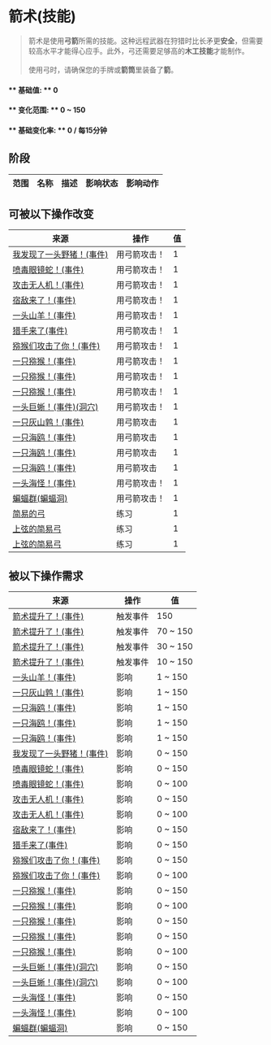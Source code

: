 # 箭术(技能)  
> 箭术是使用<b>弓箭</b>所需的技能。这种远程武器在狩猎时比长矛更<b>安全</b>，但需要较高水平才能得心应手。此外，弓还需要足够高的<b>木工技能</b>才能制作。<br><br>使用弓时，请确保您的手牌或<b>箭筒</b>里装备了<b>箭</b>。  
  
#### ** 基础值: ** 0   
#### ** 变化范围: ** 0 ~ 150  
#### ** 基础变化率: ** 0 / 每15分钟  
## 阶段  
范围  |  名称  |  描述  |  影响状态  |  影响动作  
----  |  ----  |  ----  |  ----  |  ----  
## 可被以下操作改变  
来源  |  操作  |  值  
----  |  ----  |  ----  
[我发现了一头野猪！(事件)](Event_BoarFight.md)  |  用弓箭攻击！  |  1  
[喷毒眼镜蛇！(事件)](Event_CobraFight.md)  |  用弓箭攻击！  |  1  
[攻击无人机！(事件)](Event_DroneFight.md)  |  用弓箭攻击！  |  1  
[宿敌来了！(事件)](Event_EnemyFight.md)  |  用弓箭攻击！  |  1  
[一头山羊！(事件)](Event_GoatFight.md)  |  用弓箭攻击！  |  1  
[猎手来了(事件)](Event_HunterFight.md)  |  用弓箭攻击！  |  1  
[猕猴们攻击了你！(事件)](Event_MacaqueDenFight.md)  |  用弓箭攻击！  |  1  
[一只猕猴！(事件)](Event_MacaqueFight.md)  |  用弓箭攻击！  |  1  
[一只猕猴！(事件)](Event_MacaqueFightRaid.md)  |  用弓箭攻击！  |  1  
[一只猕猴！(事件)](Event_MacaqueUndeadFight.md)  |  用弓箭攻击！  |  1  
[一头巨蜥！(事件)(洞穴)](Event_MonitorFight.md)  |  用弓箭攻击！  |  1  
[一只灰山鹑！(事件)](Event_PartridgeFight.md)  |  用弓箭攻击  |  1  
[一只海鸥！(事件)](Event_SeagullFight.md)  |  用弓箭攻击  |  1  
[一只海鸥！(事件)](Event_SeagullRaid.md)  |  用弓箭攻击  |  1  
[一只海鸥！(事件)](Event_SeagullRaidCrop.md)  |  用弓箭攻击  |  1  
[一头海怪！(事件)](Event_SeahoundFight.md)  |  用弓箭攻击！  |  1  
[蝙蝠群(蝙蝠洞)](BatColony.md)  |  用弓箭攻击！  |  1  
[简易的弓](BowRustic.md)  |  练习  |  1  
[上弦的简易弓](BowRustic_Copper.md)  |  练习  |  1  
[上弦的简易弓](BowRustic_Simple.md)  |  练习  |  1  
## 被以下操作需求  
来源  |  操作  |  值  
----  |  ----  |  ----  
[箭术提升了！(事件)](Event_SkillArchery4.md)  |  触发事件  |  150  
[箭术提升了！(事件)](Event_SkillArchery3.md)  |  触发事件  |  70 ~ 150  
[箭术提升了！(事件)](Event_SkillArchery2.md)  |  触发事件  |  30 ~ 150  
[箭术提升了！(事件)](Event_SkillArchery1.md)  |  触发事件  |  10 ~ 150  
[一头山羊！(事件)](Event_GoatFight.md)  |  影响  |  1 ~ 150  
[一只灰山鹑！(事件)](Event_PartridgeFight.md)  |  影响  |  1 ~ 150  
[一只海鸥！(事件)](Event_SeagullFight.md)  |  影响  |  1 ~ 150  
[一只海鸥！(事件)](Event_SeagullRaid.md)  |  影响  |  1 ~ 150  
[一只海鸥！(事件)](Event_SeagullRaidCrop.md)  |  影响  |  1 ~ 150  
[我发现了一头野猪！(事件)](Event_BoarFight.md)  |  影响  |  0 ~ 150  
[喷毒眼镜蛇！(事件)](Event_CobraFight.md)  |  影响  |  0 ~ 150  
[喷毒眼镜蛇！(事件)](Event_CobraFight.md)  |  影响  |  0 ~ 100  
[攻击无人机！(事件)](Event_DroneFight.md)  |  影响  |  0 ~ 150  
[攻击无人机！(事件)](Event_DroneFight.md)  |  影响  |  0 ~ 100  
[宿敌来了！(事件)](Event_EnemyFight.md)  |  影响  |  0 ~ 150  
[猎手来了(事件)](Event_HunterFight.md)  |  影响  |  0 ~ 150  
[猕猴们攻击了你！(事件)](Event_MacaqueDenFight.md)  |  影响  |  0 ~ 150  
[猕猴们攻击了你！(事件)](Event_MacaqueDenFight.md)  |  影响  |  0 ~ 100  
[一只猕猴！(事件)](Event_MacaqueFight.md)  |  影响  |  0 ~ 150  
[一只猕猴！(事件)](Event_MacaqueFight.md)  |  影响  |  0 ~ 100  
[一只猕猴！(事件)](Event_MacaqueFightRaid.md)  |  影响  |  0 ~ 150  
[一只猕猴！(事件)](Event_MacaqueUndeadFight.md)  |  影响  |  0 ~ 150  
[一只猕猴！(事件)](Event_MacaqueUndeadFight.md)  |  影响  |  0 ~ 100  
[一头巨蜥！(事件)(洞穴)](Event_MonitorFight.md)  |  影响  |  0 ~ 150  
[一头巨蜥！(事件)(洞穴)](Event_MonitorFight.md)  |  影响  |  0 ~ 100  
[一头海怪！(事件)](Event_SeahoundFight.md)  |  影响  |  0 ~ 150  
[一头海怪！(事件)](Event_SeahoundFight.md)  |  影响  |  0 ~ 100  
[蝙蝠群(蝙蝠洞)](BatColony.md)  |  影响  |  0 ~ 150  


<script>document.title="箭术(技能) - 卡牌生存百科 Card Survival Wiki";</script>